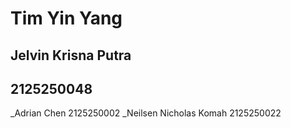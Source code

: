 # Tim Yin Yang

## Jelvin Krisna Putra

## 2125250048

_Adrian Chen 2125250002
_Neilsen Nicholas Komah 2125250022
